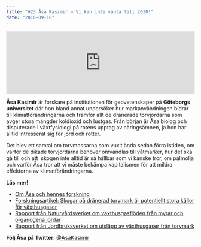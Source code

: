 ```yaml
---
title: "#23 Åsa Kasimir – Vi kan inte vänta till 2030!"
date: "2016-09-16"
---
```


<iframe src="https://w.soundcloud.com/player/?url=https%3A//api.soundcloud.com/tracks/283158390&amp;color=001665&amp;auto_play=false&amp;hide_related=false&amp;show_comments=true&amp;show_user=true&amp;show_reposts=false" width="100%" height="166" frameborder="no" scrolling="no"></iframe>

**Åsa Kasimir** är forskare på institutionen för geovetenskaper på **Göteborgs universitet** där hon bland annat undersöker hur markanvändningen bidrar till klimatförändringarna och framför allt de dränerade torvjordarna som avger stora mängder koldioxid och lustgas. Från början är Åsa biolog och disputerade i växtfysiologi på rotens upptag av näringsämnen, ja hon har alltid intresserat sig för jord och rötter.

Det blev ett samtal om torvmossarna som vuxit ända sedan förra istiden, om varför de dikade torvjordarna behöver omvandlas till våtmarker, hur det ska gå till och att  skogen inte alltid är så hållbar som vi kanske tror, om palmolja och varför Åsa tror att vi måste bekämpa kapitalismen för att mildra effekterna av klimatförändringarna.

**Läs mer!**

- [Om Åsa och hennes forskning](http://www.gu.se/omuniversitetet/personal/?userId=xkleas&userName=%C3%85sa%20%20Kasimir%20Klemedtsson)
- [Forskningsartikel: Skogar på dränerad torvmark är potentiellt stora källor för växthusgaser](http://www.biogeosciences.net/13/2305/2016/)
- [Rapport från Naturvårdsverket om växthusgasflöden från myrar och organogena jordar](http://www.naturvardsverket.se/documents/publikationer/620-6160-7.pdf)
- [Rapport från Jordbruksverket om utsläpp av växthusgaser från torvmark](http://www2.jordbruksverket.se/download/18.64f2616c14acd372c5c4391c/1420810674894/ra14_24.pdf)

**Följ Åsa på Twitter:** [@AsaKasimir](https://twitter.com/AsaKasimir)
